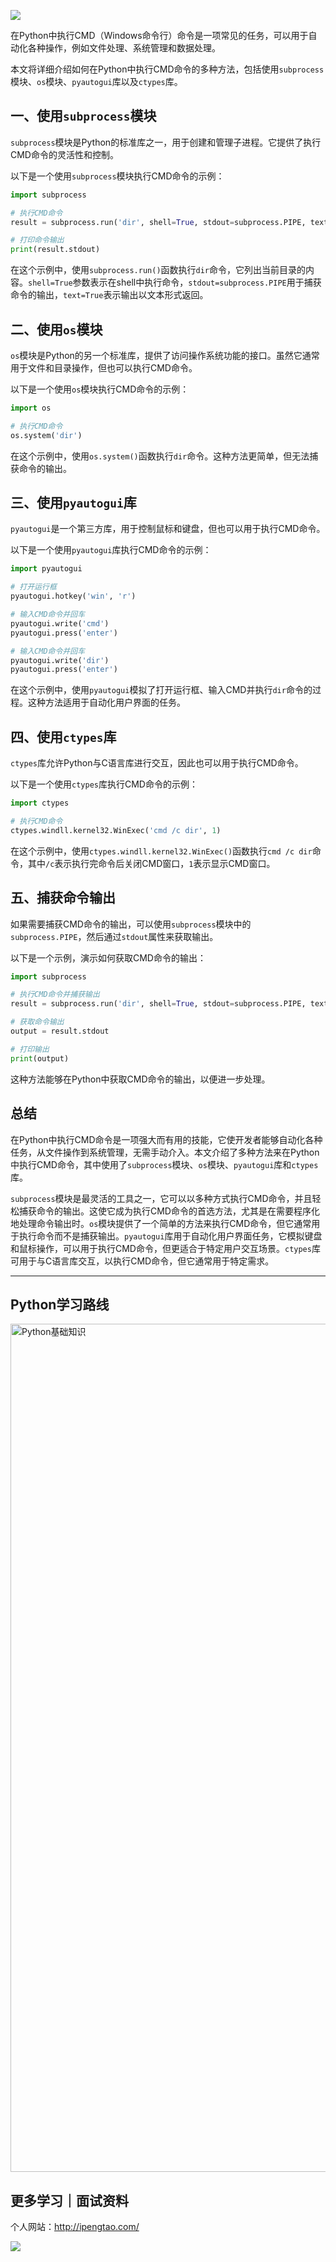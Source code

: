 ![](https://p.ipic.vip/cfnkto.png)

在Python中执行CMD（Windows命令行）命令是一项常见的任务，可以用于自动化各种操作，例如文件处理、系统管理和数据处理。

本文将详细介绍如何在Python中执行CMD命令的多种方法，包括使用`subprocess`模块、`os`模块、`pyautogui`库以及`ctypes`库。

## 一、使用`subprocess`模块

`subprocess`模块是Python的标准库之一，用于创建和管理子进程。它提供了执行CMD命令的灵活性和控制。

以下是一个使用`subprocess`模块执行CMD命令的示例：

```python
import subprocess

# 执行CMD命令
result = subprocess.run('dir', shell=True, stdout=subprocess.PIPE, text=True)

# 打印命令输出
print(result.stdout)
```

在这个示例中，使用`subprocess.run()`函数执行`dir`命令，它列出当前目录的内容。`shell=True`参数表示在shell中执行命令，`stdout=subprocess.PIPE`用于捕获命令的输出，`text=True`表示输出以文本形式返回。

## 二、使用`os`模块

`os`模块是Python的另一个标准库，提供了访问操作系统功能的接口。虽然它通常用于文件和目录操作，但也可以执行CMD命令。

以下是一个使用`os`模块执行CMD命令的示例：

```python
import os

# 执行CMD命令
os.system('dir')
```

在这个示例中，使用`os.system()`函数执行`dir`命令。这种方法更简单，但无法捕获命令的输出。

## 三、使用`pyautogui`库

`pyautogui`是一个第三方库，用于控制鼠标和键盘，但也可以用于执行CMD命令。

以下是一个使用`pyautogui`库执行CMD命令的示例：

```python
import pyautogui

# 打开运行框
pyautogui.hotkey('win', 'r')

# 输入CMD命令并回车
pyautogui.write('cmd')
pyautogui.press('enter')

# 输入CMD命令并回车
pyautogui.write('dir')
pyautogui.press('enter')
```

在这个示例中，使用`pyautogui`模拟了打开运行框、输入CMD并执行`dir`命令的过程。这种方法适用于自动化用户界面的任务。

## 四、使用`ctypes`库

`ctypes`库允许Python与C语言库进行交互，因此也可以用于执行CMD命令。

以下是一个使用`ctypes`库执行CMD命令的示例：

```python
import ctypes

# 执行CMD命令
ctypes.windll.kernel32.WinExec('cmd /c dir', 1)
```

在这个示例中，使用`ctypes.windll.kernel32.WinExec()`函数执行`cmd /c dir`命令，其中`/c`表示执行完命令后关闭CMD窗口，`1`表示显示CMD窗口。

## 五、捕获命令输出

如果需要捕获CMD命令的输出，可以使用`subprocess`模块中的`subprocess.PIPE`，然后通过`stdout`属性来获取输出。

以下是一个示例，演示如何获取CMD命令的输出：

```python
import subprocess

# 执行CMD命令并捕获输出
result = subprocess.run('dir', shell=True, stdout=subprocess.PIPE, text=True)

# 获取命令输出
output = result.stdout

# 打印输出
print(output)
```

这种方法能够在Python中获取CMD命令的输出，以便进一步处理。

## 总结

在Python中执行CMD命令是一项强大而有用的技能，它使开发者能够自动化各种任务，从文件操作到系统管理，无需手动介入。本文介绍了多种方法来在Python中执行CMD命令，其中使用了`subprocess`模块、`os`模块、`pyautogui`库和`ctypes`库。

`subprocess`模块是最灵活的工具之一，它可以以多种方式执行CMD命令，并且轻松捕获命令的输出。这使它成为执行CMD命令的首选方法，尤其是在需要程序化地处理命令输出时。`os`模块提供了一个简单的方法来执行CMD命令，但它通常用于执行命令而不是捕获输出。`pyautogui`库用于自动化用户界面任务，它模拟键盘和鼠标操作，可以用于执行CMD命令，但更适合于特定用户交互场景。`ctypes`库可用于与C语言库交互，以执行CMD命令，但它通常用于特定需求。

--- 

## Python学习路线

<img width="1357" alt="Python基础知识" src="https://github.com/sitinme/Python_study/assets/5089397/5df21811-fd10-43c1-9066-1b192262b268">

## 更多学习｜面试资料

个人网站：http://ipengtao.com/

![](https://p.ipic.vip/knbt3a.png)
